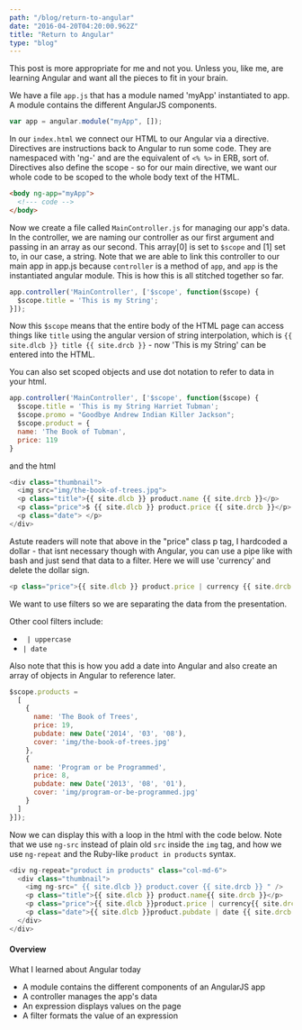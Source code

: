 ```yaml
---
path: "/blog/return-to-angular"
date: "2016-04-20T04:20:00.962Z"
title: "Return to Angular"
type: "blog"
---
```


This post is more appropriate for me and not you. Unless you, like me, are learning Angular and want all the pieces to fit in your brain.

We have a file `app.js` that has a module named 'myApp' instantiated to app. A module contains the different AngularJS components.

```javascript
var app = angular.module("myApp", []);
```

In our `index.html` we connect our HTML to our Angular via a directive. Directives are instructions back to Angular to run some code. They are namespaced with 'ng-' and are the equivalent of `<% %>` in ERB, sort of. Directives also define the scope - so for our main directive, we want our whole code to be scoped to the whole body text of the HTML.

```html
<body ng-app="myApp">
  <!--- code -->
</body>
```

Now we create a file called `MainController.js` for managing our app's data. In the controller, we are naming our controller as our first argument and passing in an array as our second. This array[0] is set to `$scope` and [1] set to, in our case, a string. Note that we are able to link this controller to our main app in app.js because `controller` is a method of `app`, and `app` is the instantiated angular module. This is how this is all stitched together so far.

```javascript
app.controller('MainController', ['$scope', function($scope) {
  $scope.title = 'This is my String';
}]);
```

Now this `$scope` means that the entire body of the HTML page can access things like `title` using the angular version of string interpolation, which is `{{ site.dlcb }} title {{ site.drcb }}` - now 'This is my String' can be entered into the HTML.

You can also set scoped objects and use dot notation to refer to data in your html.

```javascript
app.controller('MainController', ['$scope', function($scope) {
  $scope.title = 'This is my String Harriet Tubman';
  $scope.promo = "Goodbye Andrew Indian Killer Jackson";
  $scope.product = {
  name: 'The Book of Tubman',
  price: 119
}
```

and the html

```javascript
<div class="thumbnail">
  <img src="img/the-book-of-trees.jpg">
  <p class="title">{{ site.dlcb }} product.name {{ site.drcb }}</p>
  <p class="price">$ {{ site.dlcb }} product.price {{ site.drcb }}</p>
  <p class="date"> </p>
</div>
```

Astute readers will note that above in the "price" class p tag, I hardcoded a dollar - that isnt necessary though with Angular, you can use a pipe like with bash and just send that data to a filter. Here we will use 'currency' and delete the dollar sign.

```javascript
<p class="price">{{ site.dlcb }} product.price | currency {{ site.drcb }}</p>
```

We want to use filters so we are separating the data from the presentation.

Other cool filters include:

* ` | uppercase`
* ` | date `

Also note that this is how you add a date into Angular and also create an array of objects in Angular to reference later.

```javascript
$scope.products =
  [
    {
      name: 'The Book of Trees',
      price: 19,
      pubdate: new Date('2014', '03', '08'),
      cover: 'img/the-book-of-trees.jpg'
    },
    {
      name: 'Program or be Programmed',
      price: 8,
      pubdate: new Date('2013', '08', '01'),
      cover: 'img/program-or-be-programmed.jpg'
    }
  ]
}]);
```

Now we can display this with a loop in the html with the code below. Note that we use `ng-src` instead of plain old `src` inside the `img` tag, and how we use `ng-repeat` and the Ruby-like `product in products` syntax.

```javascript
<div ng-repeat="product in products" class="col-md-6">
  <div class="thumbnail">
    <img ng-src=" {{ site.dlcb }} product.cover {{ site.drcb }} " />
    <p class="title">{{ site.dlcb }} product.name{{ site.drcb }}</p>
    <p class="price">{{ site.dlcb }}product.price | currency{{ site.drcb }}</p>
    <p class="date">{{ site.dlcb }}product.pubdate | date {{ site.drcb }}</p>
  </div>
</div>
```

#### Overview
What I learned about Angular today

* A module contains the different components of an AngularJS app
* A controller manages the app's data
* An expression displays values on the page
* A filter formats the value of an expression
